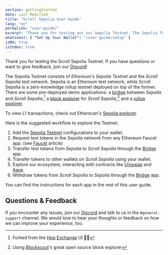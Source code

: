 ```yaml
---
section: gettingStarted
date: Last Modified
title: "Scroll Sepolia User Guide"
lang: "en"
permalink: "user-guide/"
excerpt: "Thank you for testing out our Sepolia Testnet. The Sepolia Testnet consists of Ethereum's Sepolia Testnet and the Scroll Sepolia test network."
whatsnext: { "Set Up Your Wallet": "/user-guide/setup" }
isMd: true
isIndex: true
---
```


Thank you for testing the Scroll Sepolia Testnet. If you have questions or want to give feedback, join our [Discord](https://discord.gg/scroll)!

The Sepolia Testnet consists of _Ethereum's Sepolia Testnet_ and the _Scroll Sepolia_ test network. Sepolia is an Ethereum test network, while Scroll Sepolia is a zero-knowledge rollup testnet deployed on top of the former. There are some pre-deployed demo applications: a [bridge](https://scroll.io/bridge) between _Sepolia_ and _Scroll Sepolia_,[^1] a [block explorer](https://blockscout.scroll.io/) for _Scroll Sepolia_,[^2] and a [rollup explorer](https://scroll.io/rollupscan).

To view L1 transactions, check out Etherscan's [Sepolia explorer](https://sepolia.etherscan.io/).

Here is the suggested workflow to explore the Testnet:

1. Add the [Sepolia Testnet](https://scroll.io/portal) configurations to your wallet.
2. Request test tokens in the _Sepolia_ network from any Ethereum Faucet app. (see [Faucet](/user-guide/faucet) article)
3. Transfer test tokens from _Sepolia_ to _Scroll Sepolia_ through the [Bridge](https://scroll.io/bridge) app.
4. Transfer tokens to other wallets on _Scroll Sepolia_ using your wallet.
5. Explore our ecosystem, interacting with contracts like [Uniswap](http://uniswap-v3.scroll.io/) and [Aave](https://app.aave.com/).
6. Withdraw tokens from _Scroll Sepolia_ to _Sepolia_ through the [Bridge](https://scroll.io/bridge) app.

You can find the instructions for each app in the rest of this user guide.

## Questions & Feedback

If you encounter any issues, join our [Discord](https://discord.gg/scroll) and talk to us in the `#general-support` channel. We would love to hear your thoughts or feedback on how we can improve your experience, too.

[^1]: Forked from the [Hop Exchange](https://hop.exchange/) UI 🐇🙌
[^2]: Using [Blockscout](https://blockscout.com/)'s great open source block explorer
